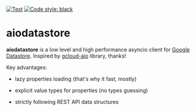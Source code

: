 [![Test](https://github.com/umax/aiodatastore/actions/workflows/test.yml/badge.svg)](https://github.com/umax/aiodatastore/actions/workflows/test.yml)
[![Code style: black](https://img.shields.io/badge/code%20style-black-000000.svg)](https://github.com/psf/black)

# aiodatastore

__aiodatastore__ is a low level and high performance asyncio client for [Google Datastore](https://cloud.google.com/datastore). Inspired by [gcloud-aio](https://github.com/talkiq/gcloud-aio/blob/master/datastore) library, thanks!

Key advantages:

- lazy properties loading (that's why it fast, mostly)

- explicit value types for properties (no types guessing)

- strictly following REST API data structures
